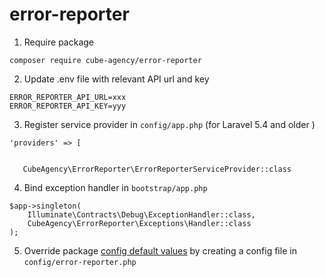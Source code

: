 # error-reporter

1. Require package

```
composer require cube-agency/error-reporter
```

2. Update .env file with relevant API url and key

```
ERROR_REPORTER_API_URL=xxx
ERROR_REPORTER_API_KEY=yyy
```

3. Register service provider in `config/app.php` (for Laravel 5.4 and older )

```
'providers' => [


   CubeAgency\ErrorReporter\ErrorReporterServiceProvider::class
```

4. Bind exception handler in `bootstrap/app.php`
```
$app->singleton(
    Illuminate\Contracts\Debug\ExceptionHandler::class,
    CubeAgency\ErrorReporter\Exceptions\Handler::class
);

```


5. Override package [config default values](src/config/error-reporter.php) by creating a config file in `config/error-reporter.php`
